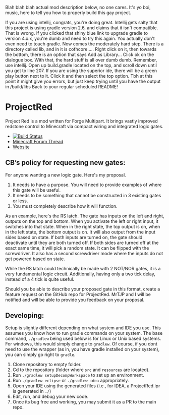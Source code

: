 Blah blah blah actual mod description below, no one cares.
It's yo boi, music, here to tell you how to properly build this gay project.

If you are using intellij, congrats, you're doing great. Intellij gets salty that this project is using 
gradle version 2.6, and claims that it isn't compatible. That is wrong. If you clicked that shiny
blue link to upgrade gradle to version 4.x.x, you're dumb and need to try this again. You actually don't even
need to touch gradle. Now comes the moderately hard step. There is a directory called lib, and in it is cofhcore.....
Right click on it, then towards the bottom, there is an option that says Add as Library...
Click ok on the dialogue box. With that, the hard stuff is all over dumb dumb. Remember, use intellij.
Open up build.gradle located on the top, and scroll down until you get to line 207.
If you are using the superior ide, there will be a green play button next to it. Click it and then select the top option.
Tbh at this point it might give you errors, but just keep trying until you have the output in /build/libs
Back to your regular scheduled README!






ProjectRed
==========
Project Red is a mod written for Forge Multipart. It brings vastly improved redstone control to Minecraft via compact wiring and integrated logic gates.
- [![Build Status](https://travis-ci.org/MrTJP/ProjectRed.png?branch=master)](https://travis-ci.org/MrTJP/ProjectRed)
- [Minecraft Forum Thread](http://www.minecraftforum.net/topic/1885652-)
- [Website](http://projectredwiki.com)



CB’s policy for requesting new gates:
-------------------------------------

For anyone wanting a new logic gate. Here's my proposal.

1. It needs to have a purpose. You will need to provide examples of where this gate will be useful.
2. It needs to be something that cannot be constructed in 3 existing gates or less.
3. You must completely describe how it will function.

As an example, here's the RS latch.
The gate has inputs on the left and right, outputs on the top and bottom.
When you activate the left or right input, it switches into that state. When in the right state, the top output is on, when in the left state, the bottom output is on. It will also output from the input sides based on state.
If both inputs are turned on, the gate should deactivate until they are both turned off. If both sides are turned off at the exact same time, it will pick a random state.
It can be flipped with the screwdriver.
It also has a second screwdriver mode where the inputs do not get powered based on state.

While the RS latch could technically be made with 2 NOT/NOR gates, it is a very fundamental logic circuit. Additionally, having only a two tick delay, instead of a 4 tick is quite useful.


Should you be able to describe your proposed gate in this format, create a feature request on the GitHub repo for ProjectRed. MrTJP and I will be notified and will be able to provide you feedback on your proposal.



Developing:
----------
Setup is slightly different depending on what system and IDE you use.
This assumes you know how to run gradle commands on your system.
The base command, `./gradlew` being used below is for Linux or Unix based systems. For windows, this would simply change to `gradlew`.
Of course, if you dont need to use the wrapper (as in, you have gradle installed on your system), you can simply go right to `gradle`.


1. Clone repository to empty folder.
2. Cd to the repository (folder where `src` and `resources` are located).
3. Run `./gradlew setupDecompWorkspace` to set up an environment.
4. Run `./gradlew eclipse` or `./gradlew idea` appropriately.
5. Open your IDE using the generated files (i.e., for IDEA, a ProjectRed.ipr is generated in `./`)
6. Edit, run, and debug your new code.
7. Once its bug free and working, you may submit it as a PR to the main repo.